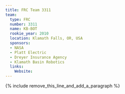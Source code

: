 ```yaml
---
title: FRC Team 3311
team:
  type: FRC
  number: 3311
  name: KB-BOT
  rookie_year: 2010
  location: Klamath Falls, OR, USA
  sponsors:
  - NASA
  - Platt Electric
  - Dreyer Insurance Agency
  - Klamath Basin Robotics
  links:
    Website:
---
```


{% include remove_this_line_and_add_a_paragraph %}